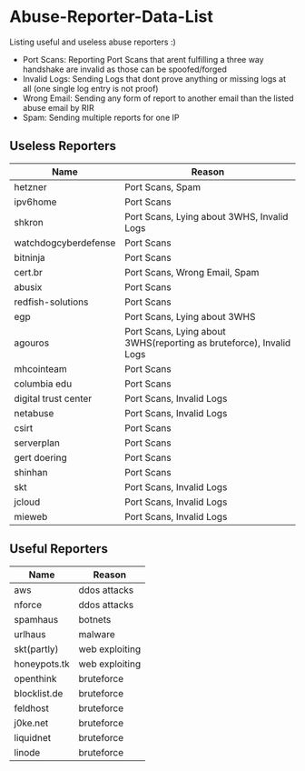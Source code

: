 # Abuse-Reporter-Data-List
Listing useful and useless abuse reporters :)

- Port Scans: Reporting Port Scans that arent fulfilling a three way handshake are invalid as those can be spoofed/forged
- Invalid Logs: Sending Logs that dont prove anything or missing logs at all (one single log entry is not proof)
- Wrong Email: Sending any form of report to another email than the listed abuse email by RIR
- Spam: Sending multiple reports for one IP

## Useless Reporters
| Name | Reason |
| ------------- | ------------- |
| hetzner | Port Scans, Spam |
| ipv6home | Port Scans |
| shkron | Port Scans, Lying about 3WHS, Invalid Logs |
| watchdogcyberdefense | Port Scans |
| bitninja | Port Scans |
| cert.br | Port Scans, Wrong Email, Spam |
| abusix | Port Scans |
| redfish-solutions | Port Scans |
| egp | Port Scans, Lying about 3WHS |
| agouros | Port Scans, Lying about 3WHS(reporting as bruteforce), Invalid Logs |
| mhcointeam | Port Scans |
| columbia edu | Port Scans |
| digital trust center | Port Scans, Invalid Logs |
| netabuse | Port Scans, Invalid Logs |
| csirt | Port Scans |
| serverplan | Port Scans |
| gert doering | Port Scans |
| shinhan | Port Scans |
| skt | Port Scans, Invalid Logs |
| jcloud | Port Scans, Invalid Logs |
| mieweb | Port Scans, Invalid Logs |

## Useful Reporters
| Name | Reason |
| ------------- | ------------- |
| aws | ddos attacks |
| nforce | ddos attacks |
| spamhaus | botnets |
| urlhaus | malware |
| skt(partly) | web exploiting |
| honeypots.tk | web exploiting |
| openthink | bruteforce |
| blocklist.de | bruteforce |
| feldhost | bruteforce |
| j0ke.net | bruteforce |
| liquidnet | bruteforce |
| linode | bruteforce |
